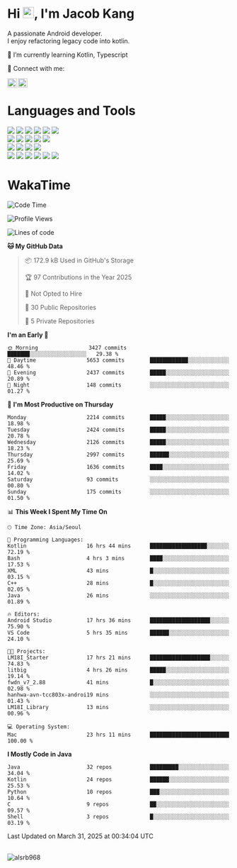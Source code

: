 # Hi <img src="https://media.giphy.com/media/hvRJCLFzcasrR4ia7z/giphy.gif" width="25px">, I'm Jacob Kang
A passionate Android developer.
</br>
I enjoy refactoring legacy code into kotlin.

🌱 I’m currently learning Kotlin, Typescript

🤝 Connect with me:

<a href="https://www.linkedin.com/in/minkyu-kang-b7477b1b2/"><img align="left" src="https://raw.githubusercontent.com/yushi1007/yushi1007/main/images/linkedin.svg" alt="Minkyu Kang | LinkedIn" width="21px"/></a>
<a href="https://www.instagram.com/_jacob_kang/"><img align="left" src="https://raw.githubusercontent.com/yushi1007/yushi1007/main/images/instagram.svg" alt="Jacob Kang | Instagram" width="21px"/></a>

</br>

# Languages and Tools

<div align="left">
<img src="https://img.shields.io/badge/java-007396?logo=java&logoColor=white"/>
<img src="https://img.shields.io/badge/kotlin-7F52FF?logo=kotlin&logoColor=white"/>
<img src="https://img.shields.io/badge/python-3776AB?logo=python&logoColor=white"/>
<img src="https://img.shields.io/badge/bash shell-4EAA25?logo=gnubash&logoColor=white"/>
<img src="https://img.shields.io/badge/c-A8B9CC?logo=c&logoColor=white"/>
<img src="https://img.shields.io/badge/c++-00599C?logo=c%2b%2b&logoColor=white"/>
</div>
<div align="left">
<img src="https://img.shields.io/badge/git-F05032?logo=git&logoColor=white"/>
<img src="https://img.shields.io/badge/github-181717?logo=github&logoColor=white"/>
<img src="https://img.shields.io/badge/mysql-4479A1?logo=mysql&logoColor=white"/>
<img src="https://img.shields.io/badge/sqlite-003B57?logo=sqlite&logoColor=white"/>
<img src="https://img.shields.io/badge/amazon AWS-232F3E?logo=amazonaws&logoColor=white"/>
</div>
<div align="left">
<img src="https://img.shields.io/badge/android-3DDC84?logo=android&logoColor=white"/>
<img src="https://img.shields.io/badge/linux-FCC624?logo=linux&logoColor=white"/>
<img src="https://img.shields.io/badge/flask-000000?logo=flask&logoColor=white"/>
<img src="https://img.shields.io/badge/arduino-00979D?logo=arduino&logoColor=white"/>
</div>
<div align="left">
<img src="https://img.shields.io/badge/slack-4A154B?logo=slack&logoColor=white"/>
<img src="https://img.shields.io/badge/notion-000000?logo=notion&logoColor=white"/>
<img src="https://img.shields.io/badge/jira-0052CC?logo=jira&logoColor=white"/>
<img src="https://img.shields.io/badge/postman-FF6C37?logo=postman&logoColor=white"/>
<img src="https://img.shields.io/badge/intellij-000000?logo=intellijidea&logoColor=white"/>
<img src="https://img.shields.io/badge/pycharm-000000?logo=pycharm&logoColor=white"/>
</div>

# WakaTime

<!--START_SECTION:waka-->
![Code Time](http://img.shields.io/badge/Code%20Time-4%2C712%20hrs%202%20mins-blue)

![Profile Views](http://img.shields.io/badge/Profile%20Views-0-blue)

![Lines of code](https://img.shields.io/badge/From%20Hello%20World%20I%27ve%20Written-5.2%20million%20lines%20of%20code-blue)

**🐱 My GitHub Data** 

> 📦 172.9 kB Used in GitHub's Storage 
 > 
> 🏆 97 Contributions in the Year 2025
 > 
> 🚫 Not Opted to Hire
 > 
> 📜 30 Public Repositories 
 > 
> 🔑 5 Private Repositories 
 > 
**I'm an Early 🐤** 

```text
🌞 Morning                3427 commits        ███████░░░░░░░░░░░░░░░░░░   29.38 % 
🌆 Daytime                5653 commits        ████████████░░░░░░░░░░░░░   48.46 % 
🌃 Evening                2437 commits        █████░░░░░░░░░░░░░░░░░░░░   20.89 % 
🌙 Night                  148 commits         ░░░░░░░░░░░░░░░░░░░░░░░░░   01.27 % 
```
📅 **I'm Most Productive on Thursday** 

```text
Monday                   2214 commits        █████░░░░░░░░░░░░░░░░░░░░   18.98 % 
Tuesday                  2424 commits        █████░░░░░░░░░░░░░░░░░░░░   20.78 % 
Wednesday                2126 commits        █████░░░░░░░░░░░░░░░░░░░░   18.23 % 
Thursday                 2997 commits        ██████░░░░░░░░░░░░░░░░░░░   25.69 % 
Friday                   1636 commits        ████░░░░░░░░░░░░░░░░░░░░░   14.02 % 
Saturday                 93 commits          ░░░░░░░░░░░░░░░░░░░░░░░░░   00.80 % 
Sunday                   175 commits         ░░░░░░░░░░░░░░░░░░░░░░░░░   01.50 % 
```


📊 **This Week I Spent My Time On** 

```text
🕑︎ Time Zone: Asia/Seoul

💬 Programming Languages: 
Kotlin                   16 hrs 44 mins      ██████████████████░░░░░░░   72.19 % 
Bash                     4 hrs 3 mins        ████░░░░░░░░░░░░░░░░░░░░░   17.53 % 
XML                      43 mins             █░░░░░░░░░░░░░░░░░░░░░░░░   03.15 % 
C++                      28 mins             █░░░░░░░░░░░░░░░░░░░░░░░░   02.05 % 
Java                     26 mins             ░░░░░░░░░░░░░░░░░░░░░░░░░   01.89 % 

🔥 Editors: 
Android Studio           17 hrs 36 mins      ███████████████████░░░░░░   75.90 % 
VS Code                  5 hrs 35 mins       ██████░░░░░░░░░░░░░░░░░░░   24.10 % 

🐱‍💻 Projects: 
LM18I_Starter            17 hrs 21 mins      ███████████████████░░░░░░   74.83 % 
litbig                   4 hrs 26 mins       █████░░░░░░░░░░░░░░░░░░░░   19.14 % 
fwdn_v7_2.88             41 mins             █░░░░░░░░░░░░░░░░░░░░░░░░   02.98 % 
hanhwa-avn-tcc803x-androi19 mins             ░░░░░░░░░░░░░░░░░░░░░░░░░   01.43 % 
LM18I_Library            13 mins             ░░░░░░░░░░░░░░░░░░░░░░░░░   00.96 % 

💻 Operating System: 
Mac                      23 hrs 11 mins      █████████████████████████   100.00 % 
```

**I Mostly Code in Java** 

```text
Java                     32 repos            █████████░░░░░░░░░░░░░░░░   34.04 % 
Kotlin                   24 repos            ██████░░░░░░░░░░░░░░░░░░░   25.53 % 
Python                   10 repos            ███░░░░░░░░░░░░░░░░░░░░░░   10.64 % 
C                        9 repos             ██░░░░░░░░░░░░░░░░░░░░░░░   09.57 % 
Shell                    3 repos             █░░░░░░░░░░░░░░░░░░░░░░░░   03.19 % 
```




 Last Updated on March 31, 2025 at 00:34:04 UTC
<!--END_SECTION:waka-->

</br>

<div align="left">
<img align="left" src="https://github-readme-stats.vercel.app/api/top-langs?username=alsrb968&show_icons=true&locale=en&layout=compact&theme=dark" alt="alsrb968" />
</div>
